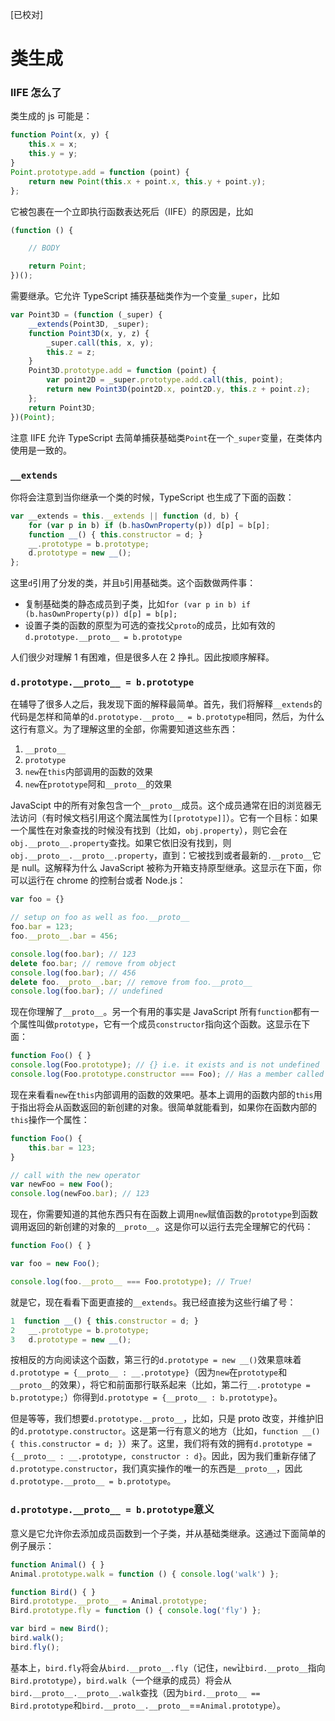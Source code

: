 [已校对]
# 类生成

### IIFE 怎么了

类生成的 js 可能是：
```ts
function Point(x, y) {
    this.x = x;
    this.y = y;
}
Point.prototype.add = function (point) {
    return new Point(this.x + point.x, this.y + point.y);
};
```
它被包裹在一个立即执行函数表达死后（IIFE）的原因是，比如
```ts
(function () {

    // BODY

    return Point;
})();
```
需要继承。它允许 TypeScript 捕获基础类作为一个变量`_super`，比如
```ts
var Point3D = (function (_super) {
    __extends(Point3D, _super);
    function Point3D(x, y, z) {
        _super.call(this, x, y);
        this.z = z;
    }
    Point3D.prototype.add = function (point) {
        var point2D = _super.prototype.add.call(this, point);
        return new Point3D(point2D.x, point2D.y, this.z + point.z);
    };
    return Point3D;
})(Point);
```

注意 IIFE 允许 TypeScript 去简单捕获基础类`Point`在一个`_super`变量，在类体内使用是一致的。


### `__extends`

你将会注意到当你继承一个类的时候，TypeScript 也生成了下面的函数：
```ts
var __extends = this.__extends || function (d, b) {
    for (var p in b) if (b.hasOwnProperty(p)) d[p] = b[p];
    function __() { this.constructor = d; }
    __.prototype = b.prototype;
    d.prototype = new __();
};
```

这里`d`引用了分发的类，并且`b`引用基础类。这个函数做两件事：

- 复制基础类的静态成员到子类，比如`for (var p in b) if (b.hasOwnProperty(p)) d[p] = b[p];`
- 设置子类的函数的原型为可选的查找父`proto`的成员，比如有效的`d.prototype.__proto__ = b.prototype`

人们很少对理解 1 有困难，但是很多人在 2 挣扎。因此按顺序解释。

### `d.prototype.__proto__ = b.prototype`

在辅导了很多人之后，我发现下面的解释最简单。首先，我们将解释`__extends`的代码是怎样和简单的`d.prototype.__proto__ = b.prototype`相同，然后，为什么这行有意义。为了理解这里的全部，你需要知道这些东西：
1. `__proto__`
2. `prototype`
3. `new`在`this`内部调用的函数的效果
4. `new`在`prototype`阿和`__proto__`的效果

JavaScipt 中的所有对象包含一个`__proto__`成员。这个成员通常在旧的浏览器无法访问（有时候文档引用这个魔法属性为`[[prototype]]`）。它有一个目标：如果一个属性在对象查找的时候没有找到（比如，`obj.property`），则它会在`obj.__proto__.property`查找。如果它依旧没有找到，则`obj.__proto__.__proto__.property`，直到：它被找到或者最新的`.__proto__`它是 null。这解释为什么 JavaScript 被称为开箱支持原型继承。这显示在下面，你可以运行在 chrome 的控制台或者 Node.js：
```ts
var foo = {}

// setup on foo as well as foo.__proto__
foo.bar = 123;
foo.__proto__.bar = 456;

console.log(foo.bar); // 123
delete foo.bar; // remove from object
console.log(foo.bar); // 456
delete foo.__proto__.bar; // remove from foo.__proto__
console.log(foo.bar); // undefined
```

现在你理解了`__proto__`。另一个有用的事实是 JavaScript 所有`function`都有一个属性叫做`prototype`，它有一个成员`constructor`指向这个函数。这显示在下面：
```ts
function Foo() { }
console.log(Foo.prototype); // {} i.e. it exists and is not undefined
console.log(Foo.prototype.constructor === Foo); // Has a member called `constructor` pointing back to the function
```

现在来看看`new`在`this`内部调用的函数的效果吧。基本上调用的函数内部的`this`用于指出将会从函数返回的新创建的对象。很简单就能看到，如果你在函数内部的`this`操作一个属性：
```ts
function Foo() {
    this.bar = 123;
}

// call with the new operator
var newFoo = new Foo();
console.log(newFoo.bar); // 123
```

现在，你需要知道的其他东西只有在函数上调用`new`赋值函数的`prototype`到函数调用返回的新创建的对象的`__proto__`。这是你可以运行去完全理解它的代码：
```ts
function Foo() { }

var foo = new Foo();

console.log(foo.__proto__ === Foo.prototype); // True!
```

就是它，现在看看下面更直接的`__extends`。我已经直接为这些行编了号：
```ts
1  function __() { this.constructor = d; }
2   __.prototype = b.prototype;
3   d.prototype = new __();
```

按相反的方向阅读这个函数，第三行的`d.prototype = new __()`效果意味着`d.prototype = {__proto__ : __.prototype}`（因为`new`在`prototype`和`__proto__`的效果），将它和前面那行联系起来（比如，第二行`__.prototype = b.prototype;`）你得到`d.prototype = {__proto__ : b.prototype}`。

但是等等，我们想要`d.prototype.__proto__`，比如，只是 proto 改变，并维护旧的`d.prototype.constructor`。这是第一行有意义的地方（比如，`function __() { this.constructor = d; }`）来了。这里，我们将有效的拥有`d.prototype = {__proto__ : __.prototype, constructor : d}`。因此，因为我们重新存储了`d.prototype.constructor`，我们真实操作的唯一的东西是`__proto__`，因此`d.prototype.__proto__ = b.prototype`。

### `d.prototype.__proto__ = b.prototype`意义

意义是它允许你去添加成员函数到一个子类，并从基础类继承。这通过下面简单的例子展示：
```ts
function Animal() { }
Animal.prototype.walk = function () { console.log('walk') };

function Bird() { }
Bird.prototype.__proto__ = Animal.prototype;
Bird.prototype.fly = function () { console.log('fly') };

var bird = new Bird();
bird.walk();
bird.fly();
```

基本上，`bird.fly`将会从`bird.__proto__.fly`（记住，`new`让`bird.__proto__`指向`Bird.prototype`），`bird.walk`（一个继承的成员）将会从`bird.__proto__.__proto__.walk`查找（因为`bird.__proto__ == Bird.prototype`和`bird.__proto__.__proto__`==`Animal.prototype`）。